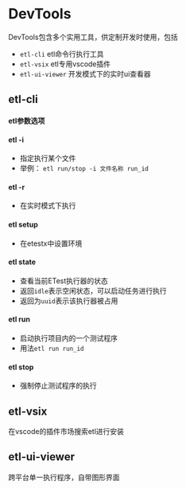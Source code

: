 
# DevTools

DevTools包含多个实用工具，供定制开发时使用，包括

- `etl-cli` etl命令行执行工具
- `etl-vsix` etl专用vscode插件
- `etl-ui-viewer` 开发模式下的实时ui查看器

## etl-cli

#### etl参数选项

#### etl -i 

- 指定执行某个文件
- 举例： `etl run/stop -i 文件名称 run_id`

#### etl -r

- 在实时模式下执行

#### etl setup

- 在etestx中设置环境

#### etl state

- 查看当前ETest执行器的状态
- 返回`idle`表示空闲状态，可以启动任务进行执行 
- 返回为`uuid`表示该执行器被占用

#### etl run

- 启动执行项目内的一个测试程序
- 用法`etl run run_id`

#### etl stop

- 强制停止测试程序的执行



## etl-vsix

在vscode的插件市场搜索etl进行安装

## etl-ui-viewer

跨平台单一执行程序，自带图形界面